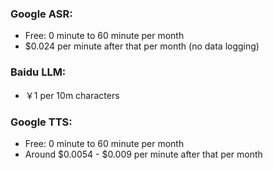 ### Google ASR: 
- Free: 0 minute to 60 minute per month
- $0.024 per minute after that per month (no data logging)

### Baidu LLM:
- ￥1 per 10m characters

### Google TTS:
- Free: 0 minute to 60 minute per month
- Around $0.0054 - $0.009 per minute after that per month